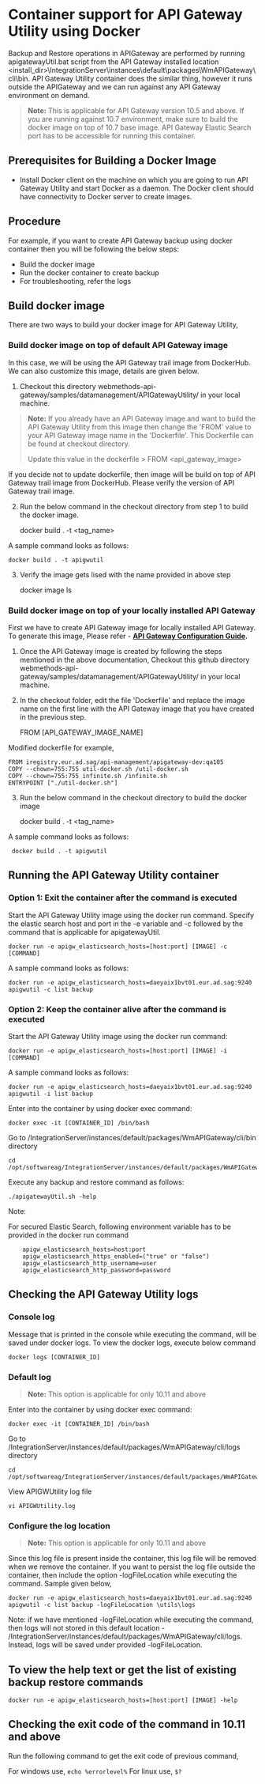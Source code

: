 # Container support for API Gateway Utility using Docker

Backup and Restore operations in APIGateway are performed by running apigatewayUtil.bat script from the API Gateway installed location <install_dir>\IntegrationServer\instances\default\packages\WmAPIGateway\cli\bin. API Gateway Utility container does the similar thing, however it runs outside the APIGateway and we can run against any API Gateway environment on demand.

> **Note:**
> This is applicable for API Gateway version 10.5 and above. If you are running against 10.7 environment, make sure to build the docker image on top of 10.7 base image.  API Gateway Elastic Search port has to be accessible for running this container.

## Prerequisites for Building a Docker Image

* Install Docker client on the machine on which you are going to run API Gateway Utility and start Docker as a daemon. The Docker client should have connectivity to Docker server to create images.

## Procedure

For example, if you want to create API Gateway backup using docker container then you will be following the below steps: 
* Build the docker image
* Run the docker container to create backup
* For troubleshooting, refer the logs

## Build docker image

There are two ways to build your docker image for API Gateway Utility,

### Build docker image on top of default API Gateway image 

In this case, we will be using the API Gateway trail image from DockerHub. We can also customize this image, details are given below.

1. Checkout this directory webmethods-api-gateway/samples/datamanagement/APIGatewayUtility/ in your local machine.

> **Note:** If you already have an API Gateway image and want to build the API Gateway Utility from this image then change the 'FROM' value to your API Gateway image name in the 'Dockerfile'. This Dockerfile can be found at checkout directory.
> 
> Update this value in the dockerfile >  FROM <api_gateway_image>

If you decide not to update dockerfile, then image will be build on top of API Gateway trail image from DockerHub. Please verify the version of API Gateway trail image.

2. Run the below command in the checkout directory from step 1 to build the docker image.
	
	
	docker build . -t <tag_name>

A sample command looks as follows:

	docker build . -t apigwutil

3. Verify the image gets lised with the name provided in above step


	 docker image ls
	
### Build docker image on top of your locally installed API Gateway

First we have to create API Gateway image for locally installed API Gateway. To generate this image, Please refer - **[API Gateway Configuration Guide](https://documentation.softwareag.com/webmethods/api_gateway/yai10-7/10-7_Api_Gateway_Configuration_Guide.pdf).**

1. Once the API Gateway image is created by following the steps mentioned in the above documentation, Checkout this github directory webmethods-api-gateway/samples/datamanagement/APIGatewayUtility/ in your local machine. 


2. In the checkout folder, edit the file 'Dockerfile' and replace the image name on the first line with the API Gateway image that you have created in the previous step.


	FROM [API_GATEWAY_IMAGE_NAME]

Modified dockerfile for example,

	FROM iregistry.eur.ad.sag/api-management/apigateway-dev:qa105
	COPY --chown=755:755 util-docker.sh /util-docker.sh
	COPY --chown=755:755 infinite.sh /infinite.sh 
	ENTRYPOINT ["./util-docker.sh"]
 
3. Run the below command in the checkout directory to build the docker image


    docker build . -t <tag_name>
	
A sample command looks as follows:
	
	 docker build . -t apigwutil
	
	
## Running the API Gateway Utility container

### Option 1: Exit the container after the command is executed

Start the API Gateway Utility image using the docker run command. Specify the elastic search host and port in the -e variable and -c followed by the command that is applicable for apigatewayUtil.

	docker run -e apigw_elasticsearch_hosts=[host:port] [IMAGE] -c [COMMAND]
	
A sample command looks as follows:

	docker run -e apigw_elasticsearch_hosts=daeyaix1bvt01.eur.ad.sag:9240 apigwutil -c list backup
	
### Option 2: Keep the container alive after the command is executed

Start the API Gateway Utility image using the docker run command:

    docker run -e apigw_elasticsearch_hosts=[host:port] [IMAGE] -i [COMMAND]
	
A sample command looks as follows:

    docker run -e apigw_elasticsearch_hosts=daeyaix1bvt01.eur.ad.sag:9240 apigwutil -i list backup
	
Enter into the container by using docker exec command:

	docker exec -it [CONTAINER_ID] /bin/bash
	
Go to /IntegrationServer/instances/default/packages/WmAPIGateway/cli/bin directory

	cd /opt/softwareag/IntegrationServer/instances/default/packages/WmAPIGateway/cli/bin
	
Execute any backup and restore command as follows:

	./apigatewayUtil.sh -help
Note: 

For secured Elastic Search, following environment variable has to be provided in the docker run command

        apigw_elasticsearch_hosts=host:port
	    apigw_elasticsearch_https_enabled=("true" or "false")
	    apigw_elasticsearch_http_username=user
	    apigw_elasticsearch_http_password=password
		
## Checking the API Gateway Utility logs

### Console log

Message that is printed in the console while executing the command, will be saved under docker logs. To view the docker logs, execute below command

	docker logs [CONTAINER_ID]

### Default log

> **Note:** This option is applicable for only 10.11 and above

Enter into the container by using docker exec command:

	docker exec -it [CONTAINER_ID] /bin/bash
	
Go to /IntegrationServer/instances/default/packages/WmAPIGateway/cli/logs directory

	cd /opt/softwareag/IntegrationServer/instances/default/packages/WmAPIGateway/cli/logs

View APIGWUtility log file

	vi APIGWUtility.log

### Configure the log location	

> **Note:** This option is applicable for only 10.11 and above

Since this log file is present inside the container, this log file will be removed when we remove the container. If you want to persist the log file outside the container, then include the option -logFileLocation while executing the command. Sample given below,

	docker run -e apigw_elasticsearch_hosts=daeyaix1bvt01.eur.ad.sag:9240 apigwutil -c list backup -logFileLocation \utils\logs
	
Note: if we have mentioned -logFileLocation while executing the command, then logs will not stored in this default location - /IntegrationServer/instances/default/packages/WmAPIGateway/cli/logs. Instead, logs will be saved under provided -logFileLocation.

## To view the help text or get the list of existing backup restore commands 

	docker run -e apigw_elasticsearch_hosts=[host:port] [IMAGE] -help

## Checking the exit code of the command in 10.11 and above

Run the following command to get the exit code of previous command,

For windows use, ``` echo %errorlevel% ```
For linux use,   ``` $? ```
